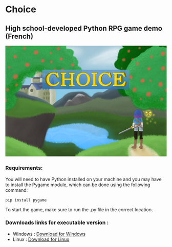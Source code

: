 # Choice
## High school-developed Python RPG game demo (French)
![Choice](/img/screentitle.png)

### Requirements:
 You will need to have Python installed on your machine and you may have to install the Pygame module, which can be done using the following command: 

```
pip install pygame
```
To start the game, make sure to run the .py file in the correct location.

### Downloads links for executable version :
- Windows : [Download for Windows](https://mega.nz/file/ezBGCbbK#S6Q3OqO_HKM05iSMVkKWRUFErh4yxxat3hGB5qS_UsE)
- Linux : [Download for Linux](https://mega.nz/file/LugyGI6K#G0uJ9IN4tCN3BW6Z3GflVNNQcOvXU3jaGmvBXKV8hA0)
